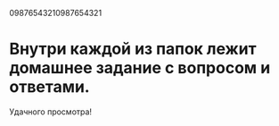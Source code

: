 09876543210987654321

# Внутри каждой из папок лежит домашнее задание с вопросом и ответами.
Удачного просмотра!
